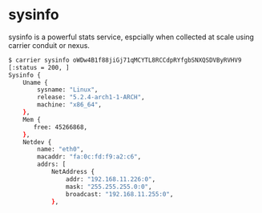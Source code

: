 # sysinfo

sysinfo is a powerful stats service, espcially when collected at scale using carrier conduit or nexus.

```bash
$ carrier sysinfo oWDw4B1f88jiGj71qMCYTL8RCCdpRYfgbSNXQSDVByRVHV9
[:status = 200, ]
Sysinfo {
    Uname {
        sysname: "Linux",
        release: "5.2.4-arch1-1-ARCH",
        machine: "x86_64",
    },
    Mem {
       free: 45266868,
    },
    Netdev {
        name: "eth0",
        macaddr: "fa:0c:fd:f9:a2:c6",
        addrs: [
            NetAddress {
                addr: "192.168.11.226:0",
                mask: "255.255.255.0:0",
                broadcast: "192.168.11.255:0",
            },

```
